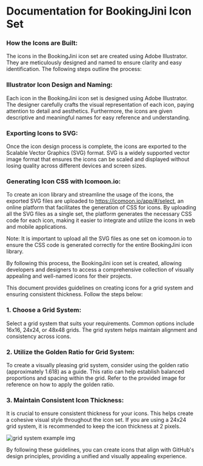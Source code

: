 # Documentation for BookingJini Icon Set

### How the Icons are Built:
The icons in the BookingJini icon set are created using Adobe Illustrator. They are meticulously designed and named to ensure clarity and easy identification. The following steps outline the process:

### Illustrator Icon Design and Naming:
Each icon in the BookingJini icon set is designed using Adobe Illustrator. The designer carefully crafts the visual representation of each icon, paying attention to detail and aesthetics. Furthermore, the icons are given descriptive and meaningful names for easy reference and understanding.

### Exporting Icons to SVG:
Once the icon design process is complete, the icons are exported to the Scalable Vector Graphics (SVG) format. SVG is a widely supported vector image format that ensures the icons can be scaled and displayed without losing quality across different devices and screen sizes.

### Generating Icon CSS with Icomoon.io:
To create an icon library and streamline the usage of the icons, the exported SVG files are uploaded to https://icomoon.io/app/#/select, an online platform that facilitates the generation of CSS for icons. By uploading all the SVG files as a single set, the platform generates the necessary CSS code for each icon, making it easier to integrate and utilize the icons in web and mobile applications.

Note: It is important to upload all the SVG files as one set on icomoon.io to ensure the CSS code is generated correctly for the entire BookingJini icon library.

By following this process, the BookingJini icon set is created, allowing developers and designers to access a comprehensive collection of visually appealing and well-named icons for their projects.

This document provides guidelines on creating icons for a grid system and ensuring consistent thickness. Follow the steps below:

### 1. Choose a Grid System:
Select a grid system that suits your requirements. Common options include 16x16, 24x24, or 48x48 grids. The grid system helps maintain alignment and consistency across icons.

### 2. Utilize the Golden Ratio for Grid System:
To create a visually pleasing grid system, consider using the golden ratio (approximately 1.618) as a guide. This ratio can help establish balanced proportions and spacing within the grid. Refer to the provided image for reference on how to apply the golden ratio.

### 3. Maintain Consistent Icon Thickness:
It is crucial to ensure consistent thickness for your icons. This helps create a cohesive visual style throughout the icon set. If you are using a 24x24 grid system, it is recommended to keep the icon thickness at 2 pixels.

![grid system example img](https://github.com/Bookingjini-Labs/bookingjini-icons/assets/46455250/c534dd09-d127-4da9-b492-5a6e04f04258)


By following these guidelines, you can create icons that align with GitHub's design principles, providing a unified and visually appealing experience.
